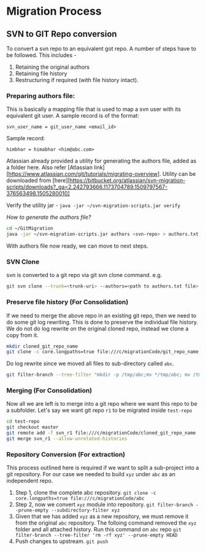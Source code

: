 Migration Process
======

## SVN to GIT Repo conversion
To convert a svn repo to an equivalent got repo. A number of steps have to be followed. This includes -
1. Retaining the original authors
2. Retaining file history
3. Restructuring if required (with file history intact).

### Preparing authors file:
This is basically a mapping file that is used to map a svn user with its equivalent git user. A sample record is of the format:

`svn_user_name = git_user_name <email_id>`

Sample record:

`himbhar = himabhar <him@abc.com>`

Atlassian already provided a utility for generating the authors file, added as a folder here. Also refer [Atlassian link][https://www.atlassian.com/git/tutorials/migrating-overview]. Utility can be downloaded from [here][https://bitbucket.org/atlassian/svn-migration-scripts/downloads?_ga=2.242793666.1173704789.1509797567-376563498.1505280010]

Verify the utility jar - `java -jar ~/svn-migration-scripts.jar verify`

*How to generate the authors file?*
```bash
cd ~/GitMigration
java -jar ~/svn-migration-scripts.jar authors <svn-repo> > authors.txt
```

With authors file now ready, we can move to next steps.

### SVN Clone
svn is converted to a git repo via git svn clone command. e.g.

```bash
git svn clone --trunk=<trunk-uri> --authors=<path to authors.txt file> <url to svn repo root> <name of git repo>
```

### Preserve file history (For Consolidation)
If we need to merge the above repo in an existing git repo, then we need to do some git log rewriting. This is done to preserve the individual file history. We do not do log rewrite on the original cloned repo, instead we clone a copy from it.

```bash
mkdir cloned_git_repo_name
git clone -c core.longpaths=true file:///c/migrationCode/git_repo_name
```

Do log rewrite since we moved all files to sub-directory called `abc`.

```bash
git filter-branch --tree-filter "mkdir -p /tmp/abc;mv */tmp/abc; mv /tmp/abc ./" HEAD
```

### Merging (For Consolidation)
Now all we are left is to merge into a git repo where we want this repo to be a subfolder. Let's say we want git repo `r1` to be migrated inside `test-repo`

```bash
cd test-repo
git checkout master
git remote add -f svn_r1 file:///c/migrationCode/cloned_git_repo_name 
git merge svn_r1 --allow-unrelated-histories
```

### Repository Conversion (For extraction)
This process outlined here is required if we want to split a sub-project into a git repository. For our case we needed to build `xyz` under `abc` as an independent repo.

  1. Step 1, clone the complete abc repository.
     `git clone -c core.longpaths=true file:///c/migrationCode/abc` 
  2. Step 2, now we convert `xyz` module into repository.
     `git filter-branch --prune-empty --subdirectory-filter xyz`
  3. Given that we has added `xyz` as a new repository, we must remove it from the original `abc` repository. The folloing command removed the `xyz` folder and all attached history. Run this command on `abc` repo
     `git filter-branch --tree-filter 'rm -rf xyz' --prune-empty HEAD`
  4. Push changes to upstream. `git push`